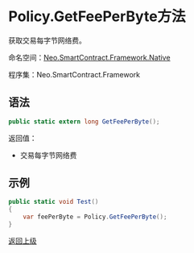 # Policy.GetFeePerByte方法

获取交易每字节网络费。

命名空间：[Neo.SmartContract.Framework.Native](../../native.md)

程序集：Neo.SmartContract.Framework

## 语法

```c#
public static extern long GetFeePerByte();
```

返回值：

- 交易每字节网络费

## 示例

```c#
public static void Test()
{
    var feePerByte = Policy.GetFeePerByte();
}
```
[返回上级](../Policy.md)


